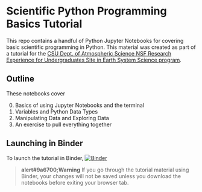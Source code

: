 # Scientific Python Programming Basics Tutorial

This repo contains a handful of Python Jupyter Notebooks for covering basic scientific programming in Python. This material was created as part of a tutorial for the <a href="https://www.atmos.colostate.edu/ATS_REU/">CSU Dept. of Atmospheric Science NSF Research Experience for Undergraduates Site in Earth System Science program</a>.

## Outline
These notebooks cover

 0. Basics of using Jupyter Notebooks and the terminal
 1. Variables and Python Data Types
 2. Manipulating Data and Exploring Data
 3. An exercise to pull everything together

## Launching in Binder
To launch the tutorial in Binder, [![Binder](https://mybinder.org/badge_logo.svg)](https://mybinder.org/v2/gh/CSlocumWX/ats_reu_sandbox/main?urlpath=git-pull%3Frepo%3Dhttps%253A%252F%252Fgithub.com%252FCSlocumWX%252Fats_reu_python_tutorial%26urlpath%3Dlab%252Ftree%252Fats_reu_python_tutorial%252F%26branch%3Dmain)

> **alert#9a6700;Warning**
> If you go through the tutorial material using Binder, your changes will not be saved unless you download the notebooks before exiting your browser tab.
